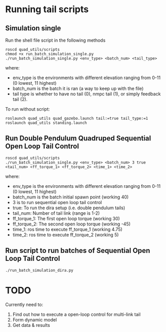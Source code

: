 # Running tail scripts

## Simulation single
Run the shell file script in the following methods

```
roscd quad_utils/scripts
chmod +x run_batch_simulation_single.py
./run_batch_simulation_single.py <env_type> <batch_num> <tail_type>
```

where:
- env_type is the environments with different elevation ranging from 0-11 (0 lowest, 11 highest)
- batch_num is the batch it is ran (a way to keep up with the file)
- tail type is whether to have no tail (0), nmpc tail (1), or simply feedback tail (2).

To run without script:
```
roslaunch quad_utils quad_gazebo.launch tail:=true tail_type:=1
roslaunch quad_utils standing.launch
```

## Run Double Pendulum Quadruped Sequential Open Loop Tail Control
```
roscd quad_utils/scripts
./run_batch_simulation_single.py <env_type> <batch_num> 3 true <tail_num> <ff_torque_1> <ff_torque_2> <time_1> <time_2>
```

where:
- env_type is the environments with different elevation ranging from 0-11 (0 lowest, 11 highest)
- batch_num is the batch initial spawn point (working 40)
- 3 is to run sequential open loop tail control
- true: To run the dira setup (i.e. double pendulum tails)
- tail_num: Number of tail link (range is 1-2)
- ff_torque_1: The first open loop torque (working 30)
- ff_torque_2: The second open loop torque (working -45)
- time_1: ros time to execute ff_torque_1 (working 4.75)
- time_2: ros time to execute ff_torque_2 (working 5)

## Run script to run batches of Sequential Open Loop Tail Control

```
./run_batch_simulation_dira.py
```



# TODO
Currently need to:
1) Find out how to execute a open-loop control for multi-link tail
2) Form dynamic model
3) Get data & results
